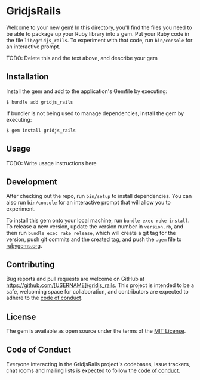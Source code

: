 # GridjsRails

Welcome to your new gem! In this directory, you'll find the files you need to be able to package up your Ruby library into a gem. Put your Ruby code in the file `lib/gridjs_rails`. To experiment with that code, run `bin/console` for an interactive prompt.

TODO: Delete this and the text above, and describe your gem

## Installation

Install the gem and add to the application's Gemfile by executing:

    $ bundle add gridjs_rails

If bundler is not being used to manage dependencies, install the gem by executing:

    $ gem install gridjs_rails

## Usage

TODO: Write usage instructions here

## Development

After checking out the repo, run `bin/setup` to install dependencies. You can also run `bin/console` for an interactive prompt that will allow you to experiment.

To install this gem onto your local machine, run `bundle exec rake install`. To release a new version, update the version number in `version.rb`, and then run `bundle exec rake release`, which will create a git tag for the version, push git commits and the created tag, and push the `.gem` file to [rubygems.org](https://rubygems.org).

## Contributing

Bug reports and pull requests are welcome on GitHub at https://github.com/[USERNAME]/gridjs_rails. This project is intended to be a safe, welcoming space for collaboration, and contributors are expected to adhere to the [code of conduct](https://github.com/[USERNAME]/gridjs_rails/blob/master/CODE_OF_CONDUCT.md).

## License

The gem is available as open source under the terms of the [MIT License](https://opensource.org/licenses/MIT).

## Code of Conduct

Everyone interacting in the GridjsRails project's codebases, issue trackers, chat rooms and mailing lists is expected to follow the [code of conduct](https://github.com/[USERNAME]/gridjs_rails/blob/master/CODE_OF_CONDUCT.md).
